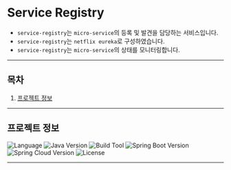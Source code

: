 # Service Registry
- `service-registry`는 `micro-service`의 등록 및 발견을 담당하는 서비스입니다.
- `service-registry`는 `netflix eureka`로 구성하였습니다.
- `service-registry`는 `micro-service`의 상태를 모니터링합니다.

---

## 목차
1. [프로젝트 정보](#프로젝트-정보)

---

## 프로젝트 정보
![Language](https://img.shields.io/badge/language-Java-blue)
![Java Version](https://img.shields.io/badge/Java-17-blue)
![Build Tool](https://img.shields.io/badge/build%20tool-Gradle-orange)
![Spring Boot Version](https://img.shields.io/badge/Spring%20Boot-3.2.2-green)
![Spring Cloud Version](https://img.shields.io/badge/Spring%20Cloud-2023.0.0-green)
![License](https://img.shields.io/badge/license-Apache%202.0-brightgreen)

---
